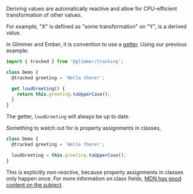 Deriving values are automatically reactive and allow for CPU-efficient transformation of other values.

For example, "X" is defined as "some transformation" on "Y", is a derived value.

In Glimmer and Ember, it is convention to use a [getter][mdn-get].
Using our previous example:

```js
import { tracked } from '@glimmer/tracking';

class Demo {
  @tracked greeting = 'Hello there!';

  get loudGreeting() {
    return this.greeting.toUpperCase();
  }
}
```

The getter, `loudGreeting` will always be up to date.

Something to watch out for is property assignments in classes,

```js
class Demo {
  @tracked greeting = 'Hello there!';

  loudGreeting = this.greeting.toUpperCase();
}
```

This is explicitly _non-reactive_, because property assignments in classes only happen once.
For more information on class fields, [MDN has good content on the subject][mdn-class-fields].

[mdn-get]: https://developer.mozilla.org/en-US/docs/Web/JavaScript/Reference/Functions/get
[mdn-class-fields]: https://developer.mozilla.org/en-US/docs/Web/JavaScript/Reference/Classes/Public_class_fields

